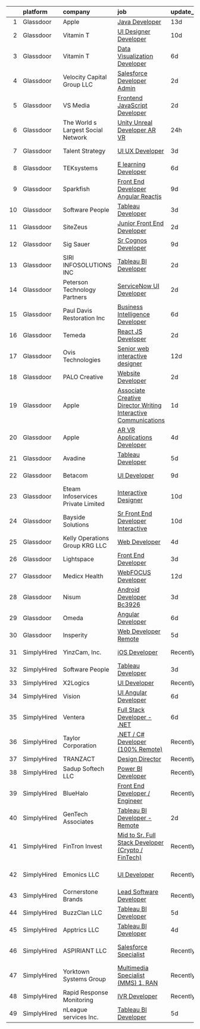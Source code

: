 

|    | platform    | company                            | job                                                                                                                                                                                                                                                                                                                                                                                                                                                                                                                                                                                                                                                                                                                                                                                                                                                                                                                                                                                                                                                                                                                                                                                                                                                                                                                                            | update_time   | location                  |
|---:|:------------|:-----------------------------------|:-----------------------------------------------------------------------------------------------------------------------------------------------------------------------------------------------------------------------------------------------------------------------------------------------------------------------------------------------------------------------------------------------------------------------------------------------------------------------------------------------------------------------------------------------------------------------------------------------------------------------------------------------------------------------------------------------------------------------------------------------------------------------------------------------------------------------------------------------------------------------------------------------------------------------------------------------------------------------------------------------------------------------------------------------------------------------------------------------------------------------------------------------------------------------------------------------------------------------------------------------------------------------------------------------------------------------------------------------|:--------------|:--------------------------|
|  1 | Glassdoor   | Apple                              | [Java Developer](https://www.glassdoor.com/partner/jobListing.htm?pos=117&ao=1110586&s=58&guid=00000182a045955482ca4bb45d56ed91&src=GD_JOB_AD&t=SR&vt=w&cs=1_bef28a2c&cb=1660546291581&jobListingId=1008043315775&cpc=C4A69CCDBB3B9599&jrtk=3-0-1gag4b5gsia0l801-1gag4b5hbirlh800-222dc3620b7cac13--6NYlbfkN0BvKrLyj5gPmtZO9T8euul8TCxuuKNOtzRJOomxnwSEodTz2Bc-sPZlADHp0xxmf8W91hJHeGVIUbyJwynVx7MvPzpQoS8vTabiNmscT9gZ6VMRO0yH3TQDOzXqinKtN2sUKEjZPhbPSdnxV8ypGcMA9O_e7lNtx3qXxNW01idHTQvEqf9iW-_gFNVJamLMqkvqTlv4OokMuWm2Hg0wMeVr1QINiF6S_NkVZBz75ZkG1wVLKHcbxJtXOHQyIy-S-HRD2Z0upk6vtaOKqEaromoSEmfibO4BvfSU0dxOiKyF99zuAgQkME_P5-nlswUuispN6NjmDASxaayg70he6ESiUTVs05-9BLK1D45BwJ-KLRqKul5MLBWkxHq5q8A1dFtV55O-ZrduzHG5GHo9IK5entXtPW06ouzSfpMg6mjyfIpu6pF5QqFnGsIGOs6yrrILP-IfW5JqaKXqmbajbqI_oa25y5V8Cm3ePW_ISASrzITtjt-F98tPQEy8v-1Le60LjBJuRGUD8hXqACwxHFyxOjdgNtzUflboGV_GTP_4yPeu-k9qn61P8L0UhL6E7LZd4dUM36lxuKrY5T8WLnByMIUcaSFyAlJm4vjGM8QhmrpoDOYDjmLAQJd-tdZCnWz_cZ0mzA8BxS3qROqkZrk7cPBIaq3EgpaejW5F5A0BdgoP2Z2UaLG8xPwLC19e1ElxH7VXUsYc9iETj958gqB6tXmulZHOMIbrIx7taRU0jkRwyf0Ypo8CVThxwcDGXGDiwxW3CWEptZjnQkW8VU3OKoHk3YPAAF4dI2jxNcoKRoC8IE2nQvNodXCSGAqAvJToB0IiVyyuKGlUqc0MGyfRxBjY-txpo7_vlHNR5F5F0PNgJFEFLHAjDKSK-cTIIqnQJuMOwcJ5yC4ZXljbr5wIdhIxhjFFCkHGcVxrxpWWicuMfp4YGHslFk0wBjIcQs4%3D)                             | 13d           | Austin, TX                |
|  2 | Glassdoor   | Vitamin T                          | [UI Designer   Developer](https://www.glassdoor.com/partner/jobListing.htm?pos=121&ao=1110586&s=58&guid=00000182a045955482ca4bb45d56ed91&src=GD_JOB_AD&t=SR&vt=w&cs=1_f8820b20&cb=1660546291581&jobListingId=1008053886167&cpc=F41FEAB56D215062&jrtk=3-0-1gag4b5gsia0l801-1gag4b5hbirlh800-6f6034691b5422f3--6NYlbfkN0DMrcEu7yrtATojKJA7cEzGQ3FdRGWLh0CZQInL4ECGI6k5tN82kdM0OKoro5eXmjovAfqE-qCFzorBk8MpdY72_0U5dfxVKxGhck5KRFN-xTbAscjui61db-fDE_8QO-m47Uwzd92MrNOCQvxBUcualtGhT067Qzu-g2luV1gB0hRnZkBTncluDgNQY0U86Lp-tbSz1yPlTXHnSpMJ9yKdy0aEAE7VgLTm2wmIWVBmvXlTF4DsfL4py2QMy6Zc7aUHoqRh6ar6_xMkJXTUpM7iLONoF69S-3I3lhmm1EtowZQZRkHoUTw7oeb_6bhZK4TeM2Qom1UaapDdlPcMgEYL8eU4nWxIrTasoreSzH56TXQPGA1iYpeddbH6g-h3ZRmessxt44_babK7S_wrDxR-9bOr4LhqB4ut0g4wn8xq4f-B1RDV6OG4JNZaHJBAV5HMwwvxlBT3NhMkFmVo2a1aVUNQih3N8Zo%3D)                                                                                                                                                                                                                                                                                                                                                                                                                                                                                                                    | 10d           | Remote                    |
|  3 | Glassdoor   | Vitamin T                          | [Data Visualization Developer](https://www.glassdoor.com/partner/jobListing.htm?pos=119&ao=1110586&s=58&guid=00000182a045955482ca4bb45d56ed91&src=GD_JOB_AD&t=SR&vt=w&cs=1_3bf8cefb&cb=1660546291581&jobListingId=1008061068236&cpc=FA84DF7EA1EC2398&jrtk=3-0-1gag4b5gsia0l801-1gag4b5hbirlh800-4ff324f66a987f6c--6NYlbfkN0DMrcEu7yrtATojKJA7cEzGQ3FdRGWLh0CZQInL4ECGI6k5tN82kdM0cJmh4vC7GgiNbrL5EQJs_l-2VHDTRQzD3f_SegpfixgaiDC2zKALTQto26vCG060mL5FaRxheJujynVtfqEZRxSiobP_na7nUTqeeB2sX5udwWKuj5cSC579dIweESjbW9tQsSYIPakzGDqInP2esjJUK-XfljY1cSUAfMg7xMz1sndeb5OWFi_NAH4IeXeNzAnDBz7aeLtqlg7NHNqhwpvRI0H54HPYieHRtUlOL9bfXqolAqu4YRhDYUuMXM01lpMQ_zEmGt8dM_sGn51vuuIdXQKVRXsmxnFCn-rHIA3QevxIYQkVvwSZPmcCwGP9hhxdRoTqE3Qo96y2s0lIDDBTZwM_I7EaXO5gOcXhG5WERvsshubnoG1AtCLyE4-JzWd88yG4Ght0JN5RoSr8VVtZPSKCNi2RVjcSXoDdFA3U3UPYV4xsOQ%3D%3D)                                                                                                                                                                                                                                                                                                                                                                                                                                                                                                 | 6d            | Washington, DC            |
|  4 | Glassdoor   | Velocity Capital Group LLC         | [Salesforce Developer Admin](https://www.glassdoor.com/partner/jobListing.htm?pos=110&ao=1110586&s=58&guid=00000182a045955482ca4bb45d56ed91&src=GD_JOB_AD&t=SR&vt=w&ea=1&cs=1_18dd7309&cb=1660546291580&jobListingId=1008068604478&cpc=F45C15D234B746DE&jrtk=3-0-1gag4b5gsia0l801-1gag4b5hbirlh800-3c7d6376e92c9da2--6NYlbfkN0CdN7fBg-DaNpghbqrDcPqPAWYtuw3IgQd16TOyC2ttcy9ERrhIaAJsJY7YFGU8qf5b8AiZePHaSGe67a4pq6TYQxceQlmFPd2y9hHvdHi642CK-pPKyZtSTfLbVJ5nBivEcqQDSsUHn6d-20K1O-RAZMPp5sBZRNcQiRgVStK4jQJ4e_y6JfxHEcmqUXEKzlhJVjdgjkcbu8Hjjzm0NjkmYXD58wQLJVPwnZaXuftS3cE5Pr9tVRg0G7J13gu2xRvoniPOQ8BJmBddydn75v4H0vyLrAQi4aBCTEbY8VqHvcv0HLOdjW4Mvv4hwabvHOS9Hq-9dIQ6a6LTp7sE_6AIQYH8e7_yEIWdcrH6pn9l5SsiJP5BcsjKujvVFpuy-5Wsja_AZc1h-cIjBkrN0RU1V2uNBJwN7erRsIqwx2y8A_McfaW5pnqxaETdw9trHmGJoAKH1naIwbiniNYXCCYkYzl5BHm91cOpC_Wtc2SNIou8lcV47pfCt4bMqMu9cMkJebYuT3dSwA%3D%3D)                                                                                                                                                                                                                                                                                                                                                                                                                                                              | 2d            | Remote                    |
|  5 | Glassdoor   | VS Media                           | [Frontend JavaScript Developer](https://www.glassdoor.com/partner/jobListing.htm?pos=125&ao=1136043&s=58&guid=00000182a045955482ca4bb45d56ed91&src=GD_JOB_AD&t=SR&vt=w&ea=1&cs=1_4be395d0&cb=1660546291582&jobListingId=1008068153991&jrtk=3-0-1gag4b5gsia0l801-1gag4b5hbirlh800-b6bff1c545a1bef7-)                                                                                                                                                                                                                                                                                                                                                                                                                                                                                                                                                                                                                                                                                                                                                                                                                                                                                                                                                                                                                                            | 2d            | Manhattan                 |
|  6 | Glassdoor   | The World s Largest Social Network | [Unity Unreal Developer  AR VR ](https://www.glassdoor.com/partner/jobListing.htm?pos=118&ao=1110586&s=58&guid=00000182a045955482ca4bb45d56ed91&src=GD_JOB_AD&t=SR&vt=w&ea=1&cs=1_8751e468&cb=1660546291581&jobListingId=1008071050775&cpc=B101C867B3EF2D75&jrtk=3-0-1gag4b5gsia0l801-1gag4b5hbirlh800-9f5628d9cfebf43d--6NYlbfkN0DSgjPPcnEdvoK3uuxfISLALE6pB1FR7YSHOr_tSg5_QGIhoz_2VqUepdcKLBLI_zSqSDsEJmP93KJyLow8fDRmDK97hPZUxVdRhY-RLzI6mplnG6kSbsrJNsU5J8SjuffQnYSaMvAlm31fMrPRABnGmUCUYZHZPacmbq2u4wbqlNmS-Yw8yCi6yDxQBHydBekgs6NFEGny9E60yenKA-7PiArUO1bGrNWDFobZhZeokP0fEtw5g4RtPAvmTGptV29WKLhff2fJkrqohpaJzRhBHXdxcuNr8NHL12Z9VGRUIhQopyeo8cLjjA4n4B-3YpKrKc8F2Sjzdt_LLNa3z8neX3Brm2iElH-KfZ-ecFwrK-lwS-Vu9uFpCSvQu5T3OhZNnR3edQP3WsB2HvIOXD0OJEh27FGGiHyI8nlRC-YDffcHUAJPZr9VbmM3ki20NoTIPZRAk-obQM1s9280fBi5SRZLeDY47SsXZR69exUEsP23E2Icbbgweog3eVR9ixsYJBIiej2eG_cpM_Dxl7mFTfqI5gGwA28khtBSH6DXOrJiey-cWp9srUWbC5qJefMlwfA5X-UNMH9uZSpb5W1cuqikVXSP6I8%3D)                                                                                                                                                                                                                                                                                                                                                                        | 24h           | Sausalito, CA             |
|  7 | Glassdoor   | Talent Strategy                    | [UI UX Developer](https://www.glassdoor.com/partner/jobListing.htm?pos=116&ao=1110586&s=58&guid=00000182a045955482ca4bb45d56ed91&src=GD_JOB_AD&t=SR&vt=w&ea=1&cs=1_4caa1ad5&cb=1660546291581&jobListingId=1008066990400&cpc=451933188B21919D&jrtk=3-0-1gag4b5gsia0l801-1gag4b5hbirlh800-60666562be921bc0--6NYlbfkN0BCOpYIKuumQ_Uy_OYh0Ev10okaePikfGeAKZFFiMuRZNLpHNDwBhCvi_VjQy00AxeaGvLaF_GMJwQcZP4ChOOTP5jIzpZPKuWGs3vEXNOpakPRNLj96wGqFforKETBIb6x4_54nn5WmbJsef5ZGY8SlqusJWVVjwVmJrswhfFdB-umxCm208b-u3CM5EbMsyJzfZ6Ws4VOQ5w1XzCZVnKHgsy-35fTtA0zP4t-eWPUWnPiwanfitCzuy-zy6gXKMrUQdHg_SBcVjYn15xjMs6az9S2-jikKzoxXBm62jIfcZ8TLvpwLYkgCrIFvwFwFSdDJZGGZ5gdoEwTBTI79eej53qNbPRfenTUuNyHyTlg6GeTTdODg0LQydS1XwyDljW-mKbghyxzpA0qT2IfDUXtGFXnz2CHqJTi_B3anIYATw_nUSwv_HVHZdAk-tn0Ah2tJW7BG67JbtDgcUQrZq0Se-7pohtAK5s2wTp-LtgT_7IngHZi0q_Z7DfPbtTByP6JspYUUDwOpE-6cCcOzEjBDgsRexFfXY1_OcaI6I1sLg%3D%3D)                                                                                                                                                                                                                                                                                                                                                                                                                                         | 3d            | Columbus, IN              |
|  8 | Glassdoor   | TEKsystems                         | [E learning Developer](https://www.glassdoor.com/partner/jobListing.htm?pos=120&ao=1110586&s=58&guid=00000182a045955482ca4bb45d56ed91&src=GD_JOB_AD&t=SR&vt=w&cs=1_e1ca1e9d&cb=1660546291581&jobListingId=1008061772195&cpc=AC285F3A3ECA6BB0&jrtk=3-0-1gag4b5gsia0l801-1gag4b5hbirlh800-ef7e245d445fd35f--6NYlbfkN0AuKz8EBO1xHDEL7V2YF9xF3dC_I9B9i-Zw2Jh8clPMK3KTieKealHQMRxLfyLBLKI7i6ldqDLolCyS7EpwjETT_Lht9R-_C1D_bhkK9IiHS5mFWcyHIHS70ybCN4Z1U-jjJUbRU3RhXZQmd8Jrd30wxuDeRzgXBYn0oZvj_86MBWWq6u5V6RJPf2PpuwSCcKNh77qeK8JiO8PueDkx8h7NOWKBL0UTmKxlic_S4V6l38X5KB0iPY8kMqI949G4etipf37qYNHMjFYMKC8sXuokcITpkdmJwceRycfAg3Z_F7O15v1DuEyiNunuPGKnJRzK47IEnrqxEH9qmVGKc8gnRZJXcKAkKA15GCjZK__Dw5Hlk1CVyS40pHCjZC54TezRLAhjVtILp0KlNLQ1GKSv1x-WbWfZ9xskbq0IFcy-qxCD05z324OXdIwBh_qlHVmYi85ZGmp8jL7Y8iaQbB9pPb6Qb8DzxrMP1DuWx_RI4xN8sNNhVuZF39imHgxGzm6gV3QmAqk43TsFD6CWOy9FSASxy9IdoYK1lKeVqOqwjGtsnaJcY-DC4VdTvgU2RK2VZucOESoWB8KW0ipjchurbpyUhAA9Y3FMFhN-kycps-p3GFPeF9DcBXVdD0mrrNTZhXrbeE31nKJo7SOoNwwJjImmygSekf0K8oELCQtrVmzChJ6gEUkdrb43NI4Bas5NXC1tFg1sr3BfcC3AyAxO7MHKr2KqKNdnwSx2Vjja-WYQTLT7cDhBKVYcQDz6lv4ZOrInxo-a_mSMUnDWqKD2rRtujJ2VU-8oP5Z7sFodaDAu2V_zv1qkPHIyXimWOfs-0Jh0-oepXM5j_TH5cvs3mCtxabSgsPwhGsIL0NnHPLfiF7taVQP2pqDOMlqKYgrwEGW4X9-Y7XM_NYEuf397TM-muERVnWo%3D)                                                       | 6d            | Vernon Hills, IL          |
|  9 | Glassdoor   | Sparkfish                          | [Front End Developer   Angular  Reactjs](https://www.glassdoor.com/partner/jobListing.htm?pos=113&ao=1110586&s=58&guid=00000182a045955482ca4bb45d56ed91&src=GD_JOB_AD&t=SR&vt=w&ea=1&cs=1_a8214dcf&cb=1660546291581&jobListingId=1008055924315&cpc=3DB599BF2F4828F0&jrtk=3-0-1gag4b5gsia0l801-1gag4b5hbirlh800-54acad3ddede1a53--6NYlbfkN0DytOmITduCM95-sidwQYEhEkMFRV-4FJ6ekx9i6HN7YVNIO_EO0_IOHJTVL9sFTdir9abmWunk59qr5IUR3AVLs15a4LZYWRekWyte6rq41TOtD5khWjKZABT_BcZxWGJrRhm8WGdvSjZxczTMd2zip2AVlVVW2x3wLp-oSzuGYfpybgFHcYv5YUsyjrhoQlECW1GQAuy9aRucUaaRXCZESGa6-QjiLEGZ6geddun-joiUUpMv-Uuq0i8tLEBQmZ8kQW78s02o_dLSP4uIGfEL6FyoirngzmWrfUsaqjOAZP0-0lBBSgempfH1s1_EhVsgBgFt2cnI5oTRCXFVR0hSq117ER4Jn8zMHGgQHWOYsw-lgPCzwzwFv8RXWPinX2oWJt2uVb7ntTVg9Oh0wM4k_PXWqw06AmNudlwaFe61sopJY5pOk1MSm6CMg3tvjqwjjOAK8mKeQGc8b3BH6TiuDAJm2gSyFrd9_88D3avRDTzdXt4RZakou7Hi-dy6jV5EIERcoB6UqY9kTv--zFxb)                                                                                                                                                                                                                                                                                                                                                                                                                                              | 9d            | Remote                    |
| 10 | Glassdoor   | Software People                    | [Tableau Developer](https://www.glassdoor.com/partner/jobListing.htm?pos=130&ao=1136043&s=58&guid=00000182a045955482ca4bb45d56ed91&src=GD_JOB_AD&t=SR&vt=w&ea=1&cs=1_e3096a44&cb=1660546291582&jobListingId=1008066894430&jrtk=3-0-1gag4b5gsia0l801-1gag4b5hbirlh800-d98599bbdee6b8c8-)                                                                                                                                                                                                                                                                                                                                                                                                                                                                                                                                                                                                                                                                                                                                                                                                                                                                                                                                                                                                                                                        | 3d            | Remote                    |
| 11 | Glassdoor   | SiteZeus                           | [Junior Front End Developer](https://www.glassdoor.com/partner/jobListing.htm?pos=123&ao=1136043&s=58&guid=00000182a045955482ca4bb45d56ed91&src=GD_JOB_AD&t=SR&vt=w&ea=1&cs=1_3254dea1&cb=1660546291582&jobListingId=1008069140603&jrtk=3-0-1gag4b5gsia0l801-1gag4b5hbirlh800-97d6c29f15a155c9-)                                                                                                                                                                                                                                                                                                                                                                                                                                                                                                                                                                                                                                                                                                                                                                                                                                                                                                                                                                                                                                               | 2d            | Remote                    |
| 12 | Glassdoor   | Sig Sauer                          | [Sr  Cognos Developer](https://www.glassdoor.com/partner/jobListing.htm?pos=106&ao=1110586&s=58&guid=00000182a045955482ca4bb45d56ed91&src=GD_JOB_AD&t=SR&vt=w&cs=1_fa39d1a4&cb=1660546291579&jobListingId=1008056001077&cpc=BCE4811A78D39AF3&jrtk=3-0-1gag4b5gsia0l801-1gag4b5hbirlh800-4a1050b7c14c6f55--6NYlbfkN0CghpeLWuTRdoGXIEVjoQqORaEeGKNEl0CvB1mQcnQv4u3LEQVAcOvem5VFoPyvuLDuMnjz9A0hfdkgMmco-hwXKJnC9xOP-7s_UT4URPEYlP4E33ld6CpKGpdwAOyTsWIZDODaRBrtxIZDBmNkSn_-WlqrHrZHv18t7VhKw_m_VEZOJSOJA-3UqbGsIcvGxDPowk9r9TmVb5Ll9ob-8nNKcST7dx-hqKYWH0gWAcUxamyr6IqSMKOiMPI_eT-BMBuCAVB2hhuakMqmD6bTMG0krGpAn9lpQwkUbrsEhAaz0jEHKDWB6P9gknSlTRqB_gWtGy27cEn7Tj74nx9hAaQgO9cUIJp483ZbZD2hhztwgDH8nG5LOu-45A_wn9KXaOHayzW4PUNNKnrWj8UDMoPcZZZbr7GHPUTUn9fA8xgH86wRWsh8m68nHdUEcCmJNzJGUTWlq5VJJhXodT-JUqdDsTllQ2jAZfqG30jXAph4PINd2KVXkafksmS8Z-ig9FxpxoEBKhk2308kBHsnFDXWuba8y7c_MEZCsJRZKDQxuwxUxYZj_Sn7)                                                                                                                                                                                                                                                                                                                                                                                                                                     | 9d            | Newington, NH             |
| 13 | Glassdoor   | SIRI INFOSOLUTIONS INC             | [Tableau BI Developer](https://www.glassdoor.com/partner/jobListing.htm?pos=124&ao=1136043&s=58&guid=00000182a045955482ca4bb45d56ed91&src=GD_JOB_AD&t=SR&vt=w&ea=1&cs=1_2261b5b5&cb=1660546291582&jobListingId=1008068535097&jrtk=3-0-1gag4b5gsia0l801-1gag4b5hbirlh800-49b67395eb831c6d-)                                                                                                                                                                                                                                                                                                                                                                                                                                                                                                                                                                                                                                                                                                                                                                                                                                                                                                                                                                                                                                                     | 2d            | Remote                    |
| 14 | Glassdoor   | Peterson Technology Partners       | [ServiceNow UI Developer](https://www.glassdoor.com/partner/jobListing.htm?pos=111&ao=1110586&s=58&guid=00000182a045955482ca4bb45d56ed91&src=GD_JOB_AD&t=SR&vt=w&ea=1&cs=1_ca3be377&cb=1660546291580&jobListingId=1008068995548&cpc=D3E44275D43A938E&jrtk=3-0-1gag4b5gsia0l801-1gag4b5hbirlh800-3f4a90496c1f3ff7--6NYlbfkN0AgtsfPTMZ7iDcp1X4T-0K4CYWuscf9rvuaH0n-fMkMyKnr7WxHRcz12wTe7OJE2CORFSblNYkGaWC1UP7yhI_clpu6l4drsrK3Db60Bff4uuBMmvY0oboo_59GfwIrRZ4tq3L49kwfhVfCB8lJdkru6YIlU3_zhQmqsoDCW92dwM6FF5sFCuZXjwA8i5UHckmRLH7IcwbWkDHN7LIIg6B_RSlR-fPgnCPlyKd8jaIMzTRkHOG2ixiheYOvwUCXHqXtA-1_GhpaE9uqoxt1r934Gugz6B9RLS9-9esmJehC88-Hf_eUIDmnBF45Xk_mzFQqU4CsCfFViqMDyHNhP9lEAu1ur2mgsma2emu2LANoRoAA6pg31wSerwcACpADxsdrc6gbWjrNu81Qzs5z5oMC33YUBGqkmVAT5lOOYFMd77EoE9guYPyb8Pw4D_uKteT1JvJBH_jM_6C2KRPldTUg0JJ4xbF-wKFHgmsgCeb0lTqW1vuDceBjQ-_p42XijToJnqfMWzsfctalGxR4qew3)                                                                                                                                                                                                                                                                                                                                                                                                                                                             | 2d            | Remote                    |
| 15 | Glassdoor   | Paul Davis Restoration  Inc        | [Business Intelligence Developer](https://www.glassdoor.com/partner/jobListing.htm?pos=128&ao=1136043&s=58&guid=00000182a045955482ca4bb45d56ed91&src=GD_JOB_AD&t=SR&vt=w&ea=1&cs=1_aa8ed71c&cb=1660546291582&jobListingId=1008059516032&jrtk=3-0-1gag4b5gsia0l801-1gag4b5hbirlh800-667b756a9262fabf-)                                                                                                                                                                                                                                                                                                                                                                                                                                                                                                                                                                                                                                                                                                                                                                                                                                                                                                                                                                                                                                          | 6d            | Remote                    |
| 16 | Glassdoor   | Temeda                             | [React JS Developer](https://www.glassdoor.com/partner/jobListing.htm?pos=103&ao=1110586&s=58&guid=00000182a045955482ca4bb45d56ed91&src=GD_JOB_AD&t=SR&vt=w&ea=1&cs=1_25d569f2&cb=1660546291579&jobListingId=1008069218805&cpc=155EB9D5185558AF&jrtk=3-0-1gag4b5gsia0l801-1gag4b5hbirlh800-a65af1be0b1da808--6NYlbfkN0Cdyrb_-SYpjIsC7ShR4LTJruqxAexHI1Km_0W0EzpI0VJWPa6TDSsAzrF0fBJ5QeztJnRtcs1H_fi9DMW03jwxT_l23-jdubfgGSN_bct0OEp34dX2nYSrFac_iOScomuPyOv3YNwGYwHLhVxkbU5hOxFjNfA_ITcwQZjKy8v3uGkacm_byBujQA5wwO77tq8hGDM9_oOBV_WVvXMOjvmsSyxS3Dso0BXn5iYESDVKUDJ3_Xo1pWaB42iFejveqd_ZflbavUAa2YzitzdAUZhjfQN1bzNvGhJNj6X1kpJHzvyPbGZX4uI-kCFvZnOBmj5lnl4HHC3FCJXFlu0JjHPQF3giGSkkoVmCBMbynEfLxhKVOrvpOGGJ0bJWKykPIoPHrahIJzcqgd88Bvwy37pxlIsQ_7vJ6kRvPIXMEIoisdZuzboUlYNG2bNAGZ6hqZzktxWhcgXTD-odnLbi9I-Yu2cCepcV9Kur9wDgREu6ZRAz4Ao24X6Ss1UAHQb1suI%3D)                                                                                                                                                                                                                                                                                                                                                                                                                                                                                    | 2d            | Remote                    |
| 17 | Glassdoor   | Ovis Technologies                  | [Senior web interactive designer](https://www.glassdoor.com/partner/jobListing.htm?pos=112&ao=1110586&s=58&guid=00000182a045955482ca4bb45d56ed91&src=GD_JOB_AD&t=SR&vt=w&ea=1&cs=1_f0ba97c4&cb=1660546291580&jobListingId=1008047821150&cpc=723ADC3DFE402989&jrtk=3-0-1gag4b5gsia0l801-1gag4b5hbirlh800-064934ca5a722668--6NYlbfkN0BAWPzMJeQsgw_Gn9QI1w0m94ENyfl2lnTKoWanLfvJ_CgcRP7isqiwrxH8b_UrLJzGt-iADoBBcw9BAby3eawkwVldU-wIHxKjxn4uHxRSR6l1y0uJtZLQ81gribIcf6aTKcI0UWuyNAuT0YImCpwur-Csr3DJ3RHNzDWwiBFPKa8B07hELOGTCePRjJ_N9ErJ4dB3kyKSZn3uC0JmlwteMVs0xCLie5X9fFPHj2IhzTLO-nhnQL5M1rtMx7DVABtLSRrXEepX5VQw3v5z47WqbTeE_aM584w6yABRAxCg4mhMHPiCLxjWxPBnSH-Vtz6YtqZEhqbyENvgOSMEcM9CPjZpLEFanXoKVWut3co7oMm5q_-ketLRxFSvIcBztDJhn1-dwNgeYcSpTloxi82ZI__pnApwhIBZ8-lc1AgWFbNug88JEhNDQjNj0xpfM_1EqLtVeqmw5obSTRCvHSR4mQVHH_REEAchmEluBU_iM1MiM0K3Er97Kdb7SDszRnWJuKqaxoRZwQ%3D%3D)                                                                                                                                                                                                                                                                                                                                                                                                                                                         | 12d           | Remote                    |
| 18 | Glassdoor   | PALO Creative                      | [Website Developer](https://www.glassdoor.com/partner/jobListing.htm?pos=104&ao=1110586&s=58&guid=00000182a045955482ca4bb45d56ed91&src=GD_JOB_AD&t=SR&vt=w&ea=1&cs=1_b7daa3c2&cb=1660546291579&jobListingId=1008068902080&cpc=E1C07D31E98CBB16&jrtk=3-0-1gag4b5gsia0l801-1gag4b5hbirlh800-de868db7beb901ac--6NYlbfkN0C2SVAOpOeIWQkPp9EeCSLxTLheLRty2uanDx8E9nXZ3rFVmSnLRG2mI_lAyhv87f9ulfybPl4YrKbXo1PYfYKAXDobJy5cY05dU2SKUdx8lyWLpDjBwivFFIhb8JGvpmgg0AEH1gp3JfxwyGGzseUlq5NkyTzg5astVQTcLw_d3Wm3vLGhjkxRvquc5fHRHLFlnjIataaswqMBSkTRj-xa2v12dx84jRcQO9PfWuYbwDIqRXSzwxyHfrl7DnX5Qi2HfL6OzmmufqvJ6MVmM7kOeQADK0BDE6TqFc91R5mcRmZXpT_2vf0JBqikokqaqGU-STLCLngaUcEGGuHR4CBt-7x6bmOhbDviZ2ChQBdqYtU9jkYNy9H9OLg0bgButzoRwVGWcCgZ05QuOTWr6zQzQ15U6jK8eJgIboVWyN5eEGM4yvANXWDPz91GyRuN0M4MDXjOccyPpfdojZnF-jWnWM9uY8yNrU8VVUqwSvxOnVltpSC4sJrKZtD4_Ozu68M%3D)                                                                                                                                                                                                                                                                                                                                                                                                                                                                                     | 2d            | Youngstown, OH            |
| 19 | Glassdoor   | Apple                              | [Associate Creative Director  Writing  Interactive Communications](https://www.glassdoor.com/partner/jobListing.htm?pos=129&ao=1136043&s=58&guid=00000182a045955482ca4bb45d56ed91&src=GD_JOB_AD&t=SR&vt=w&cs=1_ee542dce&cb=1660546291582&jobListingId=1008069663431&jrtk=3-0-1gag4b5gsia0l801-1gag4b5hbirlh800-510a418ad823a214-)                                                                                                                                                                                                                                                                                                                                                                                                                                                                                                                                                                                                                                                                                                                                                                                                                                                                                                                                                                                                              | 1d            | Cupertino, CA             |
| 20 | Glassdoor   | Apple                              | [AR VR Applications Developer](https://www.glassdoor.com/partner/jobListing.htm?pos=114&ao=1110586&s=58&guid=00000182a045955482ca4bb45d56ed91&src=GD_JOB_AD&t=SR&vt=w&cs=1_5aa6a3a3&cb=1660546291580&jobListingId=1008064548800&cpc=AC285F3A3ECA6BB0&jrtk=3-0-1gag4b5gsia0l801-1gag4b5hbirlh800-ade0a24b18441f16--6NYlbfkN0BvKrLyj5gPmtZO9T8euul8TCxuuKNOtzRJOomxnwSEodTz2Bc-sPZlt2Zgji_QUXEnpgvFBKXH4jg6gPujkyziTUE3JW3eI9RVeP847qu-kb3kpM1Dl5VvO9KdFAh3h_iKVau-g25g0sV9yEFZM4HFrN2qhlcJE--2LsK34EYK0T15nmNcl0_hwXX7v9McUCwQCxoaB1U02ko-BBcVeppccyxXpiMZH1drZ3qeGNgxcw97VoBpQjPN_QiH7VNH6GXNqf89grrOEx8jJaqhj50aphhnbTutjWmeGkZiVC72dz4lKlGQ94WFzh5FxG5DyIKB_Q6-JWJcTROmg202YIrKEqgfbVbklhyQE7wlBvWo5FioBHFPeUnOjkmcIAipGXLD3PCGuxKGSa9qKEcirwkU2Ipp_63dpWpqJHfsZZY68w4xWCdJ05M8Mnh6kk6ozp1mmcln6OcxSFJ9NIGnhFJNu7zWumgD74eyP34XL729ozsI1xoxQqfCT8q2H3u3GbgzF6aq6K-LUGX6gOkYsgnhA_qzAV9gG7vprrusGrdImkm_iolhutrGGcMM8iVkoYiIPu-66vHjBoPHuDsVRTDpFiampg7fDwJ4rLn_6Ec-edjAQC7GtgEHG_iqNdaXh6vuWNAPHjTMnDOhS9UIXDwICmnxM-c-zqeTULK2GxEA-guxLGGcyCpMpNHjzmmr4L5-hEd0v8GBniNPFQTgamUzqeWj4YKTlUO0XRQ9-3FsbYeaEI3JCSRa9DG5J8oGG1Trn-QHLttgYgUS90wsknpIg926YlOrW-1MhDWe_HukFqCEvMlXe1WHpqsNJOgLsKv2K2Nfh-GVMV2tinbSiUCjsReCORzcZG4qu8Iiy8YfANTzWAkLjGScwsOBLdjdzwm2rbqXqZPbsG5fBskwdXBjzQ5vSbjGscmvtMy0VodmSbQPUdvqgpF-VUtEyanb-8u2rKxpeJPCtw%3D%3D) | 4d            | Cupertino, CA             |
| 21 | Glassdoor   | Avadine                            | [Tableau Developer](https://www.glassdoor.com/partner/jobListing.htm?pos=109&ao=1110586&s=58&guid=00000182a045955482ca4bb45d56ed91&src=GD_JOB_AD&t=SR&vt=w&ea=1&cs=1_c394544b&cb=1660546291580&jobListingId=1008063322862&cpc=82B3195DA92CAF92&jrtk=3-0-1gag4b5gsia0l801-1gag4b5hbirlh800-c709a9ea1b301770--6NYlbfkN0CshFaCvpRCQH7HvbRW3vFdSWEer0mr3wqiT_48S-aS1_uR5TvwZBwEdMzVurGRzeslTdvHJ4jYYXS6qXgcWtTZCxCfFo8GjjTQNlf-DpHZJdTF_9p5fi7ZipU8qsECWQfnlOsaY414ajrBzjZO8Hz3aO-WM4rX3MTiYIOJzlonEfDwYy8D_i_ff7RkLzzU8PFwqO5U4CW6zS3cdNBQITQpj6xBDxmk-xdDC_ew0U7gbe6kRF4EEsnZ6XwYotxZPgOXjgdcevhqfPoWq3UWP_D1rOqOpMIxgexrm_aahrtnnJQ8DuxJO8pXClkvrxTef66JIiClCUJxuxOq7mpsn_-1gnpjsa7bWKiAVcjbvsXGUj4rj-P8qm7GS0WZIm2v5pZwMZWurM6qdiRrjdcxaCZLxL4qMTX0ksxTN6j4CM57LGHhfbfdJGQRY-v6U9v2hvntQlUPxF-Ux_ruqmqgwwrhvoe2ytkShF5ByrEGWoRu-W5MJGNWJZE8qvTqVEi0XjA%3D)                                                                                                                                                                                                                                                                                                                                                                                                                                                                                     | 5d            | Remote                    |
| 22 | Glassdoor   | Betacom                            | [UI Developer](https://www.glassdoor.com/partner/jobListing.htm?pos=102&ao=1110586&s=58&guid=00000182a045955482ca4bb45d56ed91&src=GD_JOB_AD&t=SR&vt=w&ea=1&cs=1_fa048363&cb=1660546291579&jobListingId=1008056294550&cpc=D2A6DBF304636DC4&jrtk=3-0-1gag4b5gsia0l801-1gag4b5hbirlh800-7e15bf39bd2a8023--6NYlbfkN0B0Izwt6VbkFFXJJZbiXL6l_AuCgGrFjwKlssrm0oBBAkS6hwzQuY1Oi91sJWQdKXxXC1lYcDuBKZR7VpORLK74s6L87bzVPhCXfVyES8yhcnWgXtXATfmYiD5GziuxZGcD5tOHbw04GOax4lwwJCdn0oD7sp-PSQy0dwncJLRxS9FLiVrdoHn9mJuVBDFAwW4rcSzfuAOLgc-0acVEcMrZCpwWcQBlTqf7NYs-sukDQ5PJuCMCGA6mEY9R6UwXisJD9fDq84EJZRmCTH9gFslKMm3IIcUVTzl0E-Upd4LSr-1Ue5Gn0qjBwoqMt_3nbJtH0wxdOWACA46JTT5wXq3pUhen4vhS9bGBrFPkPSvNDQ3pp5SqyOPIPCI4I49uA6-3WTLZMO7EhBJ8LOc8TYtZnTfFv1N7XAM6pWCLn9YbmH-dBTtL5o3Z_yYPG6xfJkjuiDifz8ZjhCs4wF3cjaJNvkpcRcrye0Zz5RGMkGrdYy1u0yAMb9TTPAHT0WLqezaTm-8gJsQr4dWKlWfkQIVZIGbmOHsgofcMOlzJ-SFrweYOAZFK3Jqtvfidzamfv7-V3dB5CBCFGPoFvNNGSIRfDaFFQGnJ_bdTiMCnjtu1sV33ZVNZrSvdmqCNsfYaCbdJIzEHGhjBq_CvuQt3KK0hRBei59_-l37bMmkwkMukStXQf9YzTiWCFWvF13xXowzfVrVjYQP-zaGWu2Pe8oyoZu3vR3YSiPciU2TUwJK_UtRD1sDGSstSDC8jSL_Vx7hvG-50ciJBpk99fUrIqFrNu_mvBhumkCc%3D)                                                                                                                                                                                          | 9d            | Bellevue, WA              |
| 23 | Glassdoor   | Eteam Infoservices Private Limited | [Interactive Designer](https://www.glassdoor.com/partner/jobListing.htm?pos=122&ao=1110586&s=58&guid=00000182a045955482ca4bb45d56ed91&src=GD_JOB_AD&t=SR&vt=w&ea=1&cs=1_6f1351c1&cb=1660546291582&jobListingId=1008052926414&cpc=9908D8D4413DBB8A&jrtk=3-0-1gag4b5gsia0l801-1gag4b5hbirlh800-da41b01637bc39d3--6NYlbfkN0Dh7uhyTJ7ceVX9cxrhRzkf3V-ashF7vV1FDMtoY4ul7SKJM555l1dbk7bs8wi1t-3ftE2zkgxxLZSeH4N3Qrt-Q6zbLO1vSBbWlQyVJ5mpH8jg-ngcoAlnvLjGPz-9lyJlOrlOCb2ZntD8v_9E5AbleCiHWOCtTXPOKru10a5Wit5kSbUPabuqPxDYZnFGpzEutXQCgKzQVgw6bJ1AP9_TeOKzSDVf0xXx7kMCXssk6g_4YDPQKlSmugxmbKhxwqG10wGyZ64VcVRx_3tXhxmbqAxSvem_45K59qI8o_5qsSfafZmg01ZqylVczinZxzL0pyS5ky9ONgbVrE7SQ_lRp0rMsCNUy54EIcOPTPeXsLVpEZpVbYobVdFMwAPtBjxMkG3XP6kv7xENX2EXxOt-fWdY1tWV2cUO4ljIFuEoQCn1V-uFeTYF7KpwIWM03qRNHdMOgpy9CgBrwg3eDPw7lxCJHZ51ZSqj3Hc9TalagYSlIZb_6jwRH8u548OeDv0%3D)                                                                                                                                                                                                                                                                                                                                                                                                                                                                                  | 10d           | Remote                    |
| 24 | Glassdoor   | Bayside Solutions                  | [Sr Front End Developer   Interactive](https://www.glassdoor.com/partner/jobListing.htm?pos=108&ao=1110586&s=58&guid=00000182a045955482ca4bb45d56ed91&src=GD_JOB_AD&t=SR&vt=w&ea=1&cs=1_cc388975&cb=1660546291580&jobListingId=1008054152129&cpc=AE9F6614D4EC1B58&jrtk=3-0-1gag4b5gsia0l801-1gag4b5hbirlh800-b4383681cb6f0f0f--6NYlbfkN0C5JMSI6zlwNY2-vRpRbkj7CseTVoKORFXB7MxSKP1rcHToVEqHg7R_I_haNS06GVxMNLWT-MxdkuRVzAJGTNnIZqDMCFWfE_Vow8Pa2XnLWolYVHUpob5NWDsskBzv8bmOXUIy8wfYw-KFpwP0ZKHUPOgKJLcedo7faXHBvCbz2UGyyQJU4jiI53LX3lSGILZNri68WyBrz8sxyrhUAJk2UU0OHjWJZ_jvLazCDQAQv8pESx5-OlLUTtAsluSXH1l5olG9SqMijc-fD66RtEIq9axsEcOX0tN8bfFcYtDWIcgbo-PLunkdbK23MUBebYKsVWgkOJDDweNn6Ao8nuMF4M1yrF2BcuLOx9KByUzcojlVrPXowIRrSMzMsvOxPV_6h3F3bnAfGf4Zs2Htr1Inetbmv4MaP7YEU-LiBDjTftwr_c7nM3CSevwVzUZ2x7nph89oDvUIIaHaUEIcMPRT2mcllFECKvtwwLiN0uVamynLMXSGXEq3WSnde7P53no%3D)                                                                                                                                                                                                                                                                                                                                                                                                                                                                  | 10d           | Sunnyvale, CA             |
| 25 | Glassdoor   | Kelly Operations Group   KRG  LLC  | [Web Developer](https://www.glassdoor.com/partner/jobListing.htm?pos=107&ao=1110586&s=58&guid=00000182a045955482ca4bb45d56ed91&src=GD_JOB_AD&t=SR&vt=w&ea=1&cs=1_8adfb477&cb=1660546291579&jobListingId=1008065374944&cpc=036CEF58F9688075&jrtk=3-0-1gag4b5gsia0l801-1gag4b5hbirlh800-2e1772cef1cde620--6NYlbfkN0DZUOob1RxKFFM5XqCN8NwNjD6ibhx9GA-hBUghBZDjd5yfb5K2YTPeExcSCLQVmZ3vYydiNq7LQCmRNZvhNuvLXYS1NhAkJpJBPl9OtzR5NYOv1I8x_ZWo7O2N5ySki6BnLRO47fc_DJefyTyST1YMZyByGft4wLI6X89fmw90tRoXd8gGUfrXuLImPOjWeqjJMfjiNmSveBPE_ZEiAe_s3dzwokAdHhPnBNAzMrsO3PTuyIxBagAzydYlZMO7K--fdbCAwjxtWujZHID7ToAs1vDT0Mphqv6SxvGcNVdRv4Z1QyYnPUSnqvmRwggA-TzMEXReMFkuB2VSPSiJQnVW016LtKTtJsvn_BR0DwcycSGRB_ExEaOEvuGfY-nCCdxIgawESwaEkS3i1PB1gGE_5OHzEUWLWvuMrGoROEzCMVx81z2aePHC9_nxhskLY88NUfo6TZYnqwmIf4riZN2DNFVxTH_7hNRWeZBCyfTIykpltzK7nK3q1dgdGrmJY234Eda-RFfN4NUbhFVjdzAnEGRSbtWhpHZ5p4t641s9jA1oVWGvcDCB8nYIJ9iL15nEY63P3-DmG84LzIwVZjQl9pebc9hsagNJvZR8xe0f9CYRJEopmqaW6FMjdpC7M_6KybWfPh_Fn9FDNOSatY90UEmhld1B4OcFiBwtbp8bp_b6YShHkl9bGiYgkcRjipy_T7C4ABegm41R_v61XBSpEBUN0DwZwy_thmdHdlTSDyrLydRQeNmsr3MgCPb_4iN2HpTZTiOtQ8XwBQwxL9Nx3fExuD3_DmznmYsVoV1ioSU8r2ogsyttBnSRxSYso_BIhIU6FiDe67a6AH6YOQYkoYNQtr9cNx29WTCchTXKadm0EgnLiSa6zt5qzChQQzFWp8Vpit46BQe5iDR3V8VYMwRpO84tiDk%3D)                                                         | 4d            | Del Mar, CA               |
| 26 | Glassdoor   | Lightspace                         | [Front End Developer](https://www.glassdoor.com/partner/jobListing.htm?pos=127&ao=1136043&s=58&guid=00000182a045955482ca4bb45d56ed91&src=GD_JOB_AD&t=SR&vt=w&ea=1&cs=1_ffa1391a&cb=1660546291582&jobListingId=1008067254683&jrtk=3-0-1gag4b5gsia0l801-1gag4b5hbirlh800-a296e3007b669bc2-)                                                                                                                                                                                                                                                                                                                                                                                                                                                                                                                                                                                                                                                                                                                                                                                                                                                                                                                                                                                                                                                      | 3d            | Remote                    |
| 27 | Glassdoor   | Medicx Health                      | [WebFOCUS Developer](https://www.glassdoor.com/partner/jobListing.htm?pos=101&ao=1110586&s=58&guid=00000182a045955482ca4bb45d56ed91&src=GD_JOB_AD&t=SR&vt=w&ea=1&cs=1_28549d5e&cb=1660546291578&jobListingId=1008047222797&cpc=CE83898D3A5B2434&jrtk=3-0-1gag4b5gsia0l801-1gag4b5hbirlh800-587eaa720ac29446--6NYlbfkN0DqBmnMxibcCI22TCTM__key_blUnI5DaGjlUZzUpZ79-Gmg8eTFp7kKQTn-bXe31-ZmRASEyb5bHlqjs9nS0CACw5_a8rOf-WEWscCmAJkQ-aM_PZq6AfAL6e5PaTN952dkhdFQCGSBrNXH2x58mJbO0xcKjlQI3_HN1S6m-ZqR5XEvWo_6NLa4OTta_PUuHMArY-uzN7IuMbPeI2QFXiMIbqFyLe0YnzDys1SM4v7HkuYKDxQMoV6m4PFMyxctpFG3rxQhb6xfaAunj2tNNru2qsH8CgcoK5i945neCU6l-TGHUns1W3YMVpu1MAJ-RaOmd4CfADh4HALdqDytcTRW69TQ1KiJW5_iLtsYVlQztP7EP3wNoboVG0AJVAJ-GQ4JA2DtwXht67zH0rZQ0Ftjldx805dF_iiaxspxp3LAHsQhhrrkGVFUSSqmkF_BzTEUY2dmL1o7vMu1K-meIvYQq0CvkbWr1kmLEsS1AOfXoFt_7A2R2ouAQ_GC-c6jcI%3D)                                                                                                                                                                                                                                                                                                                                                                                                                                                                                    | 12d           | Remote                    |
| 28 | Glassdoor   | Nisum                              | [Android Developer Bc3926](https://www.glassdoor.com/partner/jobListing.htm?pos=126&ao=1136043&s=58&guid=00000182a045955482ca4bb45d56ed91&src=GD_JOB_AD&t=SR&vt=w&cs=1_d5496807&cb=1660546291582&jobListingId=1008067373000&jrtk=3-0-1gag4b5gsia0l801-1gag4b5hbirlh800-663632d30e29368c-)                                                                                                                                                                                                                                                                                                                                                                                                                                                                                                                                                                                                                                                                                                                                                                                                                                                                                                                                                                                                                                                      | 3d            | Remote                    |
| 29 | Glassdoor   | Omeda                              | [Angular Developer](https://www.glassdoor.com/partner/jobListing.htm?pos=105&ao=1110586&s=58&guid=00000182a045955482ca4bb45d56ed91&src=GD_JOB_AD&t=SR&vt=w&ea=1&cs=1_c92fc71a&cb=1660546291579&jobListingId=1008060374859&cpc=39A4E8CE329AB187&jrtk=3-0-1gag4b5gsia0l801-1gag4b5hbirlh800-4659c45f7da5a9ce--6NYlbfkN0CsSu19yiEZraDAVLpPmfaiHc06RDwDBRCfsbordlvENtmH2YP7JEUjFoZIULs37PK0CLzqhJwYQx2WAjYfaEgu9VpWTtGqp-dsqtN2dceF-5gaoxUX2XhSQML4pxf97X9U0wvrmtXgvEW91hycwjXHjo-rwZGqAG8X-twvUWRT-nFlbJecI-_xi8TcL5qztnfpm5cWLr01lKxX9A2iaYbsZBYEkqzedz0tO3fc4TGukjSBzZzLPsDjNhjVDTDNGG9x409mJo6VFkilYKiM3evSXOuLLfNHy9EqlUuJ8-tZWYR4808k5aWpPC6jm0IQCsfD11ZvIm-oXcARp4_m0df_BNTxRbVbG_6pQx8FnaQuvauZtmQnvQVGUHJqXZvVcH3ThtlarnCYvvvrSdvYlaYNeMnCZWnd9n26QtIAdFGwN-zJt2tBODLgfqWcqdtELXRMkJmhNOoAlgi07NFFv1-kovO91FyBgqedhcQxEL0ZgX8nWKiROyO8)                                                                                                                                                                                                                                                                                                                                                                                                                                                                                                   | 6d            | Remote                    |
| 30 | Glassdoor   | Insperity                          | [Web Developer  Remote ](https://www.glassdoor.com/partner/jobListing.htm?pos=115&ao=1110586&s=58&guid=00000182a045955482ca4bb45d56ed91&src=GD_JOB_AD&t=SR&vt=w&ea=1&cs=1_efcbe0b3&cb=1660546291581&jobListingId=1008063086064&cpc=654405A9B1E0A9F5&jrtk=3-0-1gag4b5gsia0l801-1gag4b5hbirlh800-8c6da1e33e9b5adb--6NYlbfkN0CYobNcY6DSafIfVw4UC03nkRxBD9fUy2suPwabomlLTq7pIS4LTYciZqYdkzHkZs8Xa8P6bHp4lRntmtEJGCZPCnCSPgRR96DHwTtBYgS1LHZSYrfmge0-5D_bWOD8lXjYlWdsFvzG50hklPt6f56HvgLUj0l60nh7vhXha4NH4JQCADSy-vtu2QkYBI3FzqARTVMipvJnAP59YAjpkPbJ-GtOHhb2a93azQ-4D3ROvvbuAY4GS0xH-7G48HxQKXKrVrh7PXxaA1cbjMTLOZqdcde6jgA9HQyaYYbHqpjYQd1lA8Os-yVRbGlZbzIBToY6IFF1oHKf1D61nC-5erkkE_i9l3BSTSo-cOtSyavVQ8hfRUgvBZNVa8LUYqpzCgqm-5iex0t_GdlxtBXU08DZzOoyLd6te5DSfI3-DoJ1laydTjSFe5VH46fjlFf6xLoH5bVQ-9L1vyizwls93sb1iMQMUTMXp7-U_d7s-vJuvXA1bmAnV1LCoiK2l9vO75hK_oW5dRHqP048NR8oRtit)                                                                                                                                                                                                                                                                                                                                                                                                                                                              | 5d            | Philadelphia, PA          |
| 31 | SimplyHired | YinzCam, Inc.                      | [iOS Developer](https://www.simplyhired.com/job/O7s3dealHuxhU0MGhoaMnfOJziqVEUTHKEJtlDWUSPF8S_dqWf-8-Q?q=interactive+developer)                                                                                                                                                                                                                                                                                                                                                                                                                                                                                                                                                                                                                                                                                                                                                                                                                                                                                                                                                                                                                                                                                                                                                                                                                | Recently      | Pittsburgh, PA            |
| 32 | SimplyHired | Software People                    | [Tableau Developer](https://www.simplyhired.com/job/D4IkRmU6maGDV5Asc6Minu8z-6kgK2WbOREk-udZ31uSyKVUwDp01Q?q=interactive+developer)                                                                                                                                                                                                                                                                                                                                                                                                                                                                                                                                                                                                                                                                                                                                                                                                                                                                                                                                                                                                                                                                                                                                                                                                            | 3d            | Remote                    |
| 33 | SimplyHired | X2Logics                           | [UI Developer](https://www.simplyhired.com/job/K7e7k8DCr3xU0Za6gglqUSb8upBvvxxXPj9or0Do1zCdHLu7dosWWA?q=interactive+developer)                                                                                                                                                                                                                                                                                                                                                                                                                                                                                                                                                                                                                                                                                                                                                                                                                                                                                                                                                                                                                                                                                                                                                                                                                 | Recently      | Remote                    |
| 34 | SimplyHired | Vision                             | [UI Angular Developer](https://www.simplyhired.com/job/3Rmo7RUQaqsYSEHzAW3pZIqgkSf5Q8gATfbNEHZBCuzo_5p7eUVknw?q=interactive+developer)                                                                                                                                                                                                                                                                                                                                                                                                                                                                                                                                                                                                                                                                                                                                                                                                                                                                                                                                                                                                                                                                                                                                                                                                         | 6d            | Cordova, TN               |
| 35 | SimplyHired | Ventera                            | [Full Stack Developer - .NET](https://www.simplyhired.com/job/Z9C4Y-2rrOpZ5uL_5E19yD6oQg-jl_XMtkHu4rZQUaHjiPIdMbXHzg?q=interactive+developer)                                                                                                                                                                                                                                                                                                                                                                                                                                                                                                                                                                                                                                                                                                                                                                                                                                                                                                                                                                                                                                                                                                                                                                                                  | 6d            | Remote +1 location        |
| 36 | SimplyHired | Taylor Corporation                 | [.NET / C# Developer (100% Remote)](https://www.simplyhired.com/job/4B130PXDGTZF-GVKQhm7RxkubArC1nG8YDPPzW2_vexvqI7aM37Xgw?q=interactive+developer)                                                                                                                                                                                                                                                                                                                                                                                                                                                                                                                                                                                                                                                                                                                                                                                                                                                                                                                                                                                                                                                                                                                                                                                            | Recently      | Arden Hills, MN           |
| 37 | SimplyHired | TRANZACT                           | [Design Director](https://www.simplyhired.com/job/t-Jya27PvMyrrZc68OzAz-4BUqc0KByZpGtLNlAuXmvatd7Wxu-ubw?q=interactive+developer)                                                                                                                                                                                                                                                                                                                                                                                                                                                                                                                                                                                                                                                                                                                                                                                                                                                                                                                                                                                                                                                                                                                                                                                                              | Recently      | Raleigh, NC               |
| 38 | SimplyHired | Sadup Softech LLC                  | [Power BI Developer](https://www.simplyhired.com/job/lLh7S0ZTWlgZOKCqLQL9H_C8nIH4yl0AknnoFMMnVe1aksP06S3wRg?q=interactive+developer)                                                                                                                                                                                                                                                                                                                                                                                                                                                                                                                                                                                                                                                                                                                                                                                                                                                                                                                                                                                                                                                                                                                                                                                                           | Recently      | Johns Creek, GA           |
| 39 | SimplyHired | BlueHalo                           | [Front End Developer / Engineer](https://www.simplyhired.com/job/6shMz_NLcFnWrVbIgIM6VRNYKDSmTGcu76aDG98OzK3Hu6faHknmOg?q=interactive+developer)                                                                                                                                                                                                                                                                                                                                                                                                                                                                                                                                                                                                                                                                                                                                                                                                                                                                                                                                                                                                                                                                                                                                                                                               | Recently      | Rockville, MD             |
| 40 | SimplyHired | GenTech Associates                 | [Tableau BI Developer - Remote](https://www.simplyhired.com/job/vUI_FD0yub0pfQA6IovW8fdtw3ERNMLUMezI4Tfy6MgOWmArfyyiVw?q=interactive+developer)                                                                                                                                                                                                                                                                                                                                                                                                                                                                                                                                                                                                                                                                                                                                                                                                                                                                                                                                                                                                                                                                                                                                                                                                | 2d            | Auburn, GA                |
| 41 | SimplyHired | FinTron Invest                     | [Mid to Sr. Full Stack Developer (Crypto / FinTech)](https://www.simplyhired.com/job/aXSWjo90B7fSWps2ULRTq2N1XmK8mntWbuaFCmd0f_A3w8yrBqgEEQ?q=interactive+developer)                                                                                                                                                                                                                                                                                                                                                                                                                                                                                                                                                                                                                                                                                                                                                                                                                                                                                                                                                                                                                                                                                                                                                                           | Recently      | Stamford, CT              |
| 42 | SimplyHired | Emonics LLC                        | [UI Developer](https://www.simplyhired.com/job/vOkugMMfBBogMsPX_1mMEr8on_k1wgHZY-AiQEYrlhMDNcV2k8dF7w?q=interactive+developer)                                                                                                                                                                                                                                                                                                                                                                                                                                                                                                                                                                                                                                                                                                                                                                                                                                                                                                                                                                                                                                                                                                                                                                                                                 | Recently      | Ohio City, OH +1 location |
| 43 | SimplyHired | Cornerstone Brands                 | [Lead Software Developer](https://www.simplyhired.com/job/VvzH-jRv1MGrdou1VIiJS7qGeNOUJ2BmZhqVDwxXNL_FgHWHcd4WSA?q=interactive+developer)                                                                                                                                                                                                                                                                                                                                                                                                                                                                                                                                                                                                                                                                                                                                                                                                                                                                                                                                                                                                                                                                                                                                                                                                      | Recently      | West Chester, PA          |
| 44 | SimplyHired | BuzzClan LLC                       | [Tableau BI Developer](https://www.simplyhired.com/job/NLLkneUuEKg8drCDkAhBQ5PfAtcAb_51jQ7nCHY12veeYiUZoK5Mwg?q=interactive+developer)                                                                                                                                                                                                                                                                                                                                                                                                                                                                                                                                                                                                                                                                                                                                                                                                                                                                                                                                                                                                                                                                                                                                                                                                         | 5d            | Atlanta, GA               |
| 45 | SimplyHired | Apptrics LLC                       | [Tableau BI Developer](https://www.simplyhired.com/job/mgD5fHlA58tbjLsN6TtN6hlLMFYEJz0XK9DnNFiul2UC2HuLyOlD-w?q=interactive+developer)                                                                                                                                                                                                                                                                                                                                                                                                                                                                                                                                                                                                                                                                                                                                                                                                                                                                                                                                                                                                                                                                                                                                                                                                         | 4d            | Remote                    |
| 46 | SimplyHired | ASPIRIANT LLC                      | [Salesforce Specialist](https://www.simplyhired.com/job/1rrvse9fmMO_CUgV04rs0DEFtJvf_GkFzgduxYshRH0xNTgKI2_pCw?q=interactive+developer)                                                                                                                                                                                                                                                                                                                                                                                                                                                                                                                                                                                                                                                                                                                                                                                                                                                                                                                                                                                                                                                                                                                                                                                                        | Recently      | San Francisco, CA         |
| 47 | SimplyHired | Yorktown Systems Group             | [Multimedia Specialist (MMS) 1, RAN](https://www.simplyhired.com/job/2y0I2S7mTQYlZKnxHrtH7fhzC949V6pRxp3Iba6kaYz3C7eUFIRAYA?q=interactive+developer)                                                                                                                                                                                                                                                                                                                                                                                                                                                                                                                                                                                                                                                                                                                                                                                                                                                                                                                                                                                                                                                                                                                                                                                           | Recently      | Jacksonville, FL          |
| 48 | SimplyHired | Rapid Response Monitoring          | [IVR Developer](https://www.simplyhired.com/job/zt1Rsn0bRf4t4mcST5zjNxx2q9ZC4S_PY5SuWU3u9anN1gkZu2-B7g?q=interactive+developer)                                                                                                                                                                                                                                                                                                                                                                                                                                                                                                                                                                                                                                                                                                                                                                                                                                                                                                                                                                                                                                                                                                                                                                                                                | Recently      | Syracuse, NY              |
| 49 | SimplyHired | nLeague services Inc.              | [Tableau BI Developer](https://www.simplyhired.com/job/BpNQKldPBS6GZtMhO1J-wP7hJqufrLFzyBGQLObqxUtmYRvEEiKSZw?q=interactive+developer)                                                                                                                                                                                                                                                                                                                                                                                                                                                                                                                                                                                                                                                                                                                                                                                                                                                                                                                                                                                                                                                                                                                                                                                                         | 5d            | Remote                    |